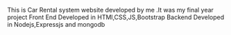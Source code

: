 This is Car Rental system website developed by me .It was my final year project 
Front End Developed in HTMl,CSS,JS,Bootstrap
Backend Developed in Nodejs,Expressjs and mongodb
